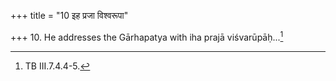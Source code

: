 +++
title = "10 इह प्रजा विश्वरूपा"

+++
10. He addresses the Gārhapatya with iha prajā viśvarūpāḥ...[^1]  

[^1]: TB III.7.4.4-5.

